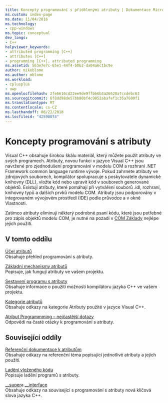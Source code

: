 ```yaml
---
title: Koncepty programování s přidělenými atributy | Dokumentace Microsoftu
ms.custom: index-page
ms.date: 11/04/2016
ms.technology:
- cpp-windows
ms.topic: conceptual
dev_langs:
- C++
helpviewer_keywords:
- attributed programming [C++]
- attributes [C++]
- programming [C++], attributed programming
ms.assetid: 563e7e7c-65e1-44f4-b0b2-da04a6c1bc9e
author: mikeblome
ms.author: mblome
ms.workload:
- cplusplus
- uwp
ms.openlocfilehash: 2fe6616cd22ee9de9ffbb6b3a26620a7ccdebc63
ms.sourcegitcommit: 6f8dd98de57bb80bf4c9852abafef1c35a7600f1
ms.translationtype: MT
ms.contentlocale: cs-CZ
ms.lasthandoff: 08/22/2018
ms.locfileid: "42598074"
---
```

# <a name="attributed-programming-concepts"></a>Koncepty programování s atributy

Visual C++ obsahuje širokou škálu materiál, který můžete použít atributy ve svých programech. Atributy, novou funkci v jazyce Visual C++ jsou navržené pro zjednodušení programování v modelu COM a rozhraní .NET Framework common language runtime vývoje. Pokud zahrnete atributy ve zdrojových souborech, kompilátor spolupracuje s poskytovatele dynamické knihovny (DLL), vložte kód nebo upravit kód v souborech generované objektů. Existují atributy, které pomáhají při vytváření souborů .idl, rozhraní, knihovny typů a dalších prvků modelu COM. Atributy jsou podporovány v integrovaném vývojovém prostředí (IDE) podle průvodce a v okně Vlastnosti.

Zatímco atributy eliminují některý podrobné psaní kódu, které jsou potřebné pro zápis objektů modelu COM, je nutné na pozadí v [COM Základy](http://msdn.microsoft.com/library/windows/desktop/ms694363) nejlépe jejich použití.

## <a name="in-this-section"></a>V tomto oddílu

[Účel atributů](../windows/purpose-of-attributes.md)  
Obsahuje přehled programování s atributy.

[Základní mechanismy atributů](../windows/basic-mechanics-of-attributes.md)  
Popisuje, jak fungují atributy ve vašem projektu.

[Sestavení programu s atributy](../windows/building-an-attributed-program.md)  
Obsahuje informace o použití možnosti kompilátoru jazyka C++ ve vašem projektu.

[Kategorie atributů](../windows/attribute-categories.md)  
Obsahuje odkazy na kategorie Atributy použité v jazyce Visual C++.

[Atribut Programmming – nejčastější dotazy](../windows/attribute-programming-faq.md)  
Odpovědi na časté otázky k programování s atributy.

## <a name="related-sections"></a>Související oddíly

[Referenční dokumentace k atributům](../windows/cpp-attributes-reference.md)  
Obsahuje odkazy na referenční téma popisující jednotlivé atributy a jejich použití.

[Ladění vloženého kódu](/visualstudio/debugger/how-to-debug-injected-code)  
Popisuje ladění programů s atributy.

[__super](../cpp/super.md)a [__interface](../cpp/interface.md)  
Obsahuje odkazy na související s programování s atributy nová klíčová slova jazyka C++.